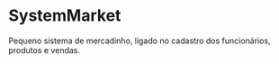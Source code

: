 # SystemMarket
Pequeno sistema de mercadinho, ligado no cadastro dos funcionários, produtos e vendas.
